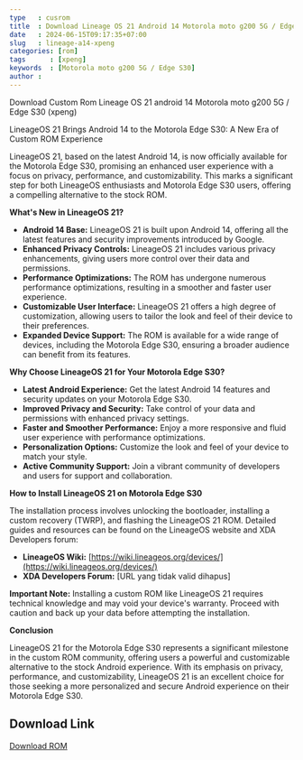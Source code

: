 ```yaml
---
type   : cusrom
title  : Download Lineage OS 21 Android 14 Motorola moto g200 5G / Edge S30 (xpeng)
date   : 2024-06-15T09:17:35+07:00
slug   : lineage-a14-xpeng
categories: [rom]
tags      : [xpeng]
keywords  : [Motorola moto g200 5G / Edge S30]
author : 
---
```


Download Custom Rom Lineage OS 21 android 14 Motorola moto g200 5G / Edge S30 (xpeng)

LineageOS 21 Brings Android 14 to the Motorola Edge S30: A New Era of Custom ROM Experience

LineageOS 21, based on the latest Android 14, is now officially available for the Motorola Edge S30, promising an enhanced user experience with a focus on privacy, performance, and customizability. This marks a significant step for both LineageOS enthusiasts and Motorola Edge S30 users, offering a compelling alternative to the stock ROM.

**What's New in LineageOS 21?**

* **Android 14 Base:** LineageOS 21 is built upon Android 14, offering all the latest features and security improvements introduced by Google.
* **Enhanced Privacy Controls:** LineageOS 21 includes various privacy enhancements, giving users more control over their data and permissions.
* **Performance Optimizations:** The ROM has undergone numerous performance optimizations, resulting in a smoother and faster user experience.
* **Customizable User Interface:** LineageOS 21 offers a high degree of customization, allowing users to tailor the look and feel of their device to their preferences.
* **Expanded Device Support:** The ROM is available for a wide range of devices, including the Motorola Edge S30, ensuring a broader audience can benefit from its features.

**Why Choose LineageOS 21 for Your Motorola Edge S30?**

* **Latest Android Experience:** Get the latest Android 14 features and security updates on your Motorola Edge S30.
* **Improved Privacy and Security:** Take control of your data and permissions with enhanced privacy settings.
* **Faster and Smoother Performance:** Enjoy a more responsive and fluid user experience with performance optimizations.
* **Personalization Options:** Customize the look and feel of your device to match your style.
* **Active Community Support:** Join a vibrant community of developers and users for support and collaboration.

**How to Install LineageOS 21 on Motorola Edge S30**

The installation process involves unlocking the bootloader, installing a custom recovery (TWRP), and flashing the LineageOS 21 ROM. Detailed guides and resources can be found on the LineageOS website and XDA Developers forum:

* **LineageOS Wiki:** [https://wiki.lineageos.org/devices/](https://wiki.lineageos.org/devices/)
* **XDA Developers Forum:** [URL yang tidak valid dihapus]

**Important Note:** Installing a custom ROM like LineageOS 21 requires technical knowledge and may void your device's warranty. Proceed with caution and back up your data before attempting the installation.

**Conclusion**

LineageOS 21 for the Motorola Edge S30 represents a significant milestone in the custom ROM community, offering users a powerful and customizable alternative to the stock Android experience. With its emphasis on privacy, performance, and customizability, LineageOS 21 is an excellent choice for those seeking a more personalized and secure Android experience on their Motorola Edge S30.

## Download Link
[Download ROM](https://t.me/wahyu6070files/902?single)